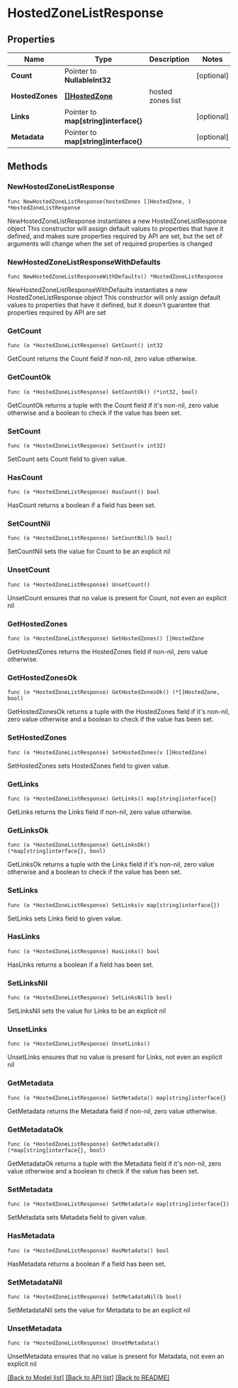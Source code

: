 # HostedZoneListResponse

## Properties

Name | Type | Description | Notes
------------ | ------------- | ------------- | -------------
**Count** | Pointer to **NullableInt32** |  | [optional] 
**HostedZones** | [**[]HostedZone**](HostedZone.md) | hosted zones list | 
**Links** | Pointer to **map[string]interface{}** |  | [optional] 
**Metadata** | Pointer to **map[string]interface{}** |  | [optional] 

## Methods

### NewHostedZoneListResponse

`func NewHostedZoneListResponse(hostedZones []HostedZone, ) *HostedZoneListResponse`

NewHostedZoneListResponse instantiates a new HostedZoneListResponse object
This constructor will assign default values to properties that have it defined,
and makes sure properties required by API are set, but the set of arguments
will change when the set of required properties is changed

### NewHostedZoneListResponseWithDefaults

`func NewHostedZoneListResponseWithDefaults() *HostedZoneListResponse`

NewHostedZoneListResponseWithDefaults instantiates a new HostedZoneListResponse object
This constructor will only assign default values to properties that have it defined,
but it doesn't guarantee that properties required by API are set

### GetCount

`func (o *HostedZoneListResponse) GetCount() int32`

GetCount returns the Count field if non-nil, zero value otherwise.

### GetCountOk

`func (o *HostedZoneListResponse) GetCountOk() (*int32, bool)`

GetCountOk returns a tuple with the Count field if it's non-nil, zero value otherwise
and a boolean to check if the value has been set.

### SetCount

`func (o *HostedZoneListResponse) SetCount(v int32)`

SetCount sets Count field to given value.

### HasCount

`func (o *HostedZoneListResponse) HasCount() bool`

HasCount returns a boolean if a field has been set.

### SetCountNil

`func (o *HostedZoneListResponse) SetCountNil(b bool)`

 SetCountNil sets the value for Count to be an explicit nil

### UnsetCount
`func (o *HostedZoneListResponse) UnsetCount()`

UnsetCount ensures that no value is present for Count, not even an explicit nil
### GetHostedZones

`func (o *HostedZoneListResponse) GetHostedZones() []HostedZone`

GetHostedZones returns the HostedZones field if non-nil, zero value otherwise.

### GetHostedZonesOk

`func (o *HostedZoneListResponse) GetHostedZonesOk() (*[]HostedZone, bool)`

GetHostedZonesOk returns a tuple with the HostedZones field if it's non-nil, zero value otherwise
and a boolean to check if the value has been set.

### SetHostedZones

`func (o *HostedZoneListResponse) SetHostedZones(v []HostedZone)`

SetHostedZones sets HostedZones field to given value.


### GetLinks

`func (o *HostedZoneListResponse) GetLinks() map[string]interface{}`

GetLinks returns the Links field if non-nil, zero value otherwise.

### GetLinksOk

`func (o *HostedZoneListResponse) GetLinksOk() (*map[string]interface{}, bool)`

GetLinksOk returns a tuple with the Links field if it's non-nil, zero value otherwise
and a boolean to check if the value has been set.

### SetLinks

`func (o *HostedZoneListResponse) SetLinks(v map[string]interface{})`

SetLinks sets Links field to given value.

### HasLinks

`func (o *HostedZoneListResponse) HasLinks() bool`

HasLinks returns a boolean if a field has been set.

### SetLinksNil

`func (o *HostedZoneListResponse) SetLinksNil(b bool)`

 SetLinksNil sets the value for Links to be an explicit nil

### UnsetLinks
`func (o *HostedZoneListResponse) UnsetLinks()`

UnsetLinks ensures that no value is present for Links, not even an explicit nil
### GetMetadata

`func (o *HostedZoneListResponse) GetMetadata() map[string]interface{}`

GetMetadata returns the Metadata field if non-nil, zero value otherwise.

### GetMetadataOk

`func (o *HostedZoneListResponse) GetMetadataOk() (*map[string]interface{}, bool)`

GetMetadataOk returns a tuple with the Metadata field if it's non-nil, zero value otherwise
and a boolean to check if the value has been set.

### SetMetadata

`func (o *HostedZoneListResponse) SetMetadata(v map[string]interface{})`

SetMetadata sets Metadata field to given value.

### HasMetadata

`func (o *HostedZoneListResponse) HasMetadata() bool`

HasMetadata returns a boolean if a field has been set.

### SetMetadataNil

`func (o *HostedZoneListResponse) SetMetadataNil(b bool)`

 SetMetadataNil sets the value for Metadata to be an explicit nil

### UnsetMetadata
`func (o *HostedZoneListResponse) UnsetMetadata()`

UnsetMetadata ensures that no value is present for Metadata, not even an explicit nil

[[Back to Model list]](../README.md#documentation-for-models) [[Back to API list]](../README.md#documentation-for-api-endpoints) [[Back to README]](../README.md)


